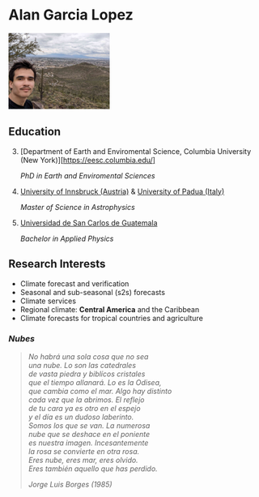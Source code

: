 # Alan Garcia Lopez

<!-- [Photo](photo-desert.jpg) -->
<img src="photo-desert.jpg" alt="Tucson, Arizona from Tumamoc Hill. Some rainy clouds in the back. 
n" width="200"/>

## Education


3. [Department of Earth and Enviromental Science, Columbia University (New York)][https://eesc.columbia.edu/]
   
   _PhD in Earth and Enviromental Sciences_
   
2. [University of Innsbruck (Austria)](https://www.uibk.ac.at/en/) & [University of Padua (Italy)](https://www.unipd.it/en/)
    
    _Master of Science in Astrophysics_
    
1. [Universidad de San Carlos de Guatemala](https://www.usac.edu.gt)

    _Bachelor in Applied Physics_
    
   
## Research Interests

* Climate forecast and verification
* Seasonal and sub-seasonal (s2s) forecasts
* Climate services 
* Regional climate: **Central America** and the Caribbean
* Climate forecasts for tropical countries and agriculture

###
### *Nubes* 
> *No habrá una sola cosa que no sea <br/>
> una nube. Lo son las catedrales<br/>
> de vasta piedra y biblícos cristales<br/>
> que el tiempo allanará. Lo es la Odisea,<br/>
> que cambia como el mar. Algo hay distinto <br/>
> cada vez que la abrimos. El reflejo<br/>
> de tu cara ya es otro en el espejo<br/>
> y el día es un dudoso laberinto. <br/>
> Somos los que se van. La numerosa<br/>
nube que se deshace en el poniente<br/>
>es nuestra imagen. Incesantemente <br/>
>la rosa se convierte en otra rosa.<br/>
>Eres nube, eres mar, eres olvido.<br/>
>Eres también aquello que has perdido.<br/>*
>
> <cite> Jorge Luis Borges (1985) </cite>

